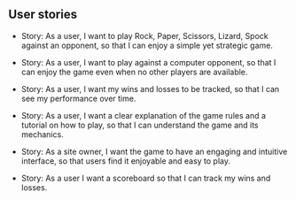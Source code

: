 ## User stories

- Story: As a user, I want to play Rock, Paper, Scissors, Lizard, Spock against an opponent, so that I can enjoy a simple yet strategic game.

- Story: As a user, I want to play against a computer opponent, so that I can enjoy the game even when no other players are available.

- Story: As a user, I want my wins and losses to be tracked, so that I can see my performance over time.

- Story: As a user, I want a clear explanation of the game rules and a tutorial on how to play, so that I can understand the game and its mechanics.

- Story: As a site owner, I want the game to have an engaging and intuitive interface, so that users find it enjoyable and easy to play.

- Story: As a user I want a scoreboard so that I can track my wins and losses.